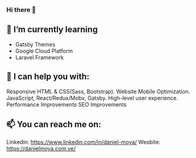 ### Hi there 👋

## 🌱 I’m currently learning
- Gatsby Themes
- Google Cloud Platform
- Laravel Framework

## 💬 I can help you with:

Responsive HTML & CSS(Sass, Bootstrap).
Website Mobile Optimization.
JavaScript, React/Redux/Mobx, Gatsby.
High-level user experience.
Performance Improvements
SEO Improvements

## 📫 You can reach me on:
Linkedin: https://www.linkedin.com/in/daniel-moya/
Wesbite: https://danielmoya.com.ve/
